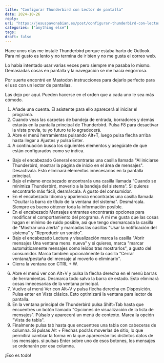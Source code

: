 ```yaml
---
title: "Configurar Thunderbird con Lector de pantalla"
date: 2024-10-26
reply:
uri: "https://jesuspavonabian.es/post/configurar-thunderbird-con-lector-de-pantalla"
categories: ["anything else"]
tags:
draft: false
---
```


Hace unos días me instalé Thunderbird porque estaba harto de Outlook. Para mi gusto es lento y no termina de ir bien y no me gusta el correo web.

Lo había intentado usar varias veces pero siempre me pasaba lo mismo. Demasiadas cosas en pantalla y la navegación se me hacía engorrosa.

Por suerte encontré en Mastodon instrucciones para dejarlo perfecto para el uso con un lector de pantallas.

Las dejo por aquí. Pueden hacerse en el orden que a cada uno le sea más cómodo.

1. Añade una cuenta. El asistente para ello aparecerá al iniciar el programa.
2. Cuando veas las carpetas de bandeja de entrada, borradores y demás estarás en la pantalla principal de Thunderbird. Pulsa F8 para desactivar la vista previa, tu yo futuro te lo agradecerá.
3. Abre el menú herramientas pulsando Alt+T, luego pulsa flecha arriba hasta llegar a Ajustes y pulsa Enter.
4. A continuación busca los siguientes elementos y asegúrate de que están configurados como se indica.
- Bajo el encabezado General encontrarás una casilla llamada "Al iniciarse Thunderbird, mostrar la página de inicio en el área de mensajes". Desactívala. Esto eliminará elementos innecesarios en la pantalla principal.
- Bajo el mismo encabezado encontrarás una casilla llamada "Cuando se minimiza Thunderbird, moverlo a la bandeja del sistema". Si quieres encontrarlo más fácil, desmárcala. A gusto del consumidor.
- En el encabezado Idioma y apariencia encontrarás una casilla llamada "Ocultar la barra de título de la ventana del sistema". Desmárcala. Siempre es bueno obtener toda la información posible.
- En el encabezado Mensajes entrantes encontrarás opciones para modificar el comportamiento del programa. A mi me gusta que las cosas hagan el mínimo de ruído posible, así que tengo desmarcada la casilla de "Mostrar una alerta" y marcadas las casillas "Usar la notificación del sistema" y "Reproducir un sonido".
- Bajo el encabezado Lectura y visualización marca la casilla "Abrir mensajes Una ventana mens. nueva" y si quieres, marca "marcar automáticamente mensajes como leídos tras mostrarlos", a gusto del consumidor. Marca también opcionalmente la casilla "Cerrar ventana/pestaña del mensaje al moverlo o eliminarlo".
- Cierra la ventana con CTRL + W.
6. Abre el menú ver con Alt+V y pulsa la flecha derecha en el menú barras de herramientas. Desmarca todo salvo la barra de estado. Esto eliminará cosas innecesarias de la ventana principal.
7. Vuelve al menú Ver con Alt+V y pulsa flecha derecha en Disposición. Pulsa enter en Vista clásica. Esto optimizará la ventana para lector de pantalla.
8. En la ventana principal de Thunderbird  pulsa Shift+Tab hasta que encuentres un botón llamado "Opciones de visualización de la lista de mensajes". Púlsalo y aparecerá un menú de contexto. Marca la opción "Vista de tabla".
9. Finalmente pulsa tab hasta que encuentres una tabla con cabeceras de columna. Si pulsas Alt + Flechas podrás moverlas de sitio, lo que permitirá cambiar la forma en la que aparecerán los distintos datos de los mensajes. si pulsas Enter sobre uno de esos botones, los mensajes se ordenarán por esa columna.

¡Eso es todo!